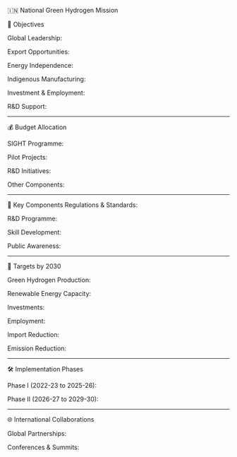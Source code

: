 

🇮🇳 National Green Hydrogen Mission

   




🎯 Objectives

Global Leadership: 

Export Opportunities: 

Energy Independence: 

Indigenous Manufacturing: 

Investment & Employment: 

R&D Support:  



---

💰 Budget Allocation

 

SIGHT Programme: 

Pilot Projects: 

R&D Initiatives: 

Other Components:  


 


---

🧩 Key Components
Regulations & Standards: 

R&D Programme: 

Skill Development: 

Public Awareness:  


 


---

🎯 Targets by 2030

Green Hydrogen Production: 

Renewable Energy Capacity: 

Investments: 

Employment: 

Import Reduction: 

Emission Reduction:  


 


---

🛠️ Implementation Phases

Phase I (2022-23 to 2025-26): 

Phase II (2026-27 to 2029-30):  


 


---

🌐 International Collaborations

Global Partnerships: 

Conferences & Summits:  


